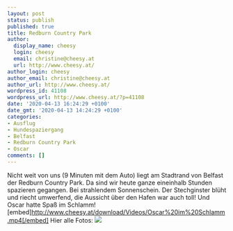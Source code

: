 ```yaml
---
layout: post
status: publish
published: true
title: Redburn Country Park
author:
  display_name: cheesy
  login: cheesy
  email: christine@cheesy.at
  url: http://www.cheesy.at/
author_login: cheesy
author_email: christine@cheesy.at
author_url: http://www.cheesy.at/
wordpress_id: 41108
wordpress_url: http://www.cheesy.at/?p=41108
date: '2020-04-13 16:24:29 +0100'
date_gmt: '2020-04-13 14:24:29 +0100'
categories:
- Ausflug
- Hundespaziergang
- Belfast
- Redburn Country Park
- Oscar
comments: []
---
```

Nicht weit von uns (9 Minuten mit dem Auto) liegt am Stadtrand von Belfast der Redburn Country Park. Da sind wir heute ganze eineinhalb Stunden spazieren gegangen. Bei strahlendem Sonnenschein. Der Stechginster blüht und riecht umwerfend, die Aussicht über den Hafen war auch toll!
Und Oscar hatte Spaß im Schlamm!
[embed]http://www.cheesy.at/download/Videos/Oscar%20im%20Schlamm.mp4[/embed]
Hier alle Fotos:
[![](http://www.cheesy.at/wp-content/uploads/Redburn-Forest-Park-020.jpg)](http://www.cheesy.at/redburn-forest-park/)
